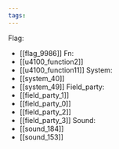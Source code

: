 ```yaml
---
tags:
---
```

Flag:
- [[flag_9986]]
Fn:
- [[u4100_function2]]
- [[u4100_function11]]
System:
- [[system_40]]
- [[system_49]]
Field_party:
- [[field_party_1]]
- [[field_party_0]]
- [[field_party_2]]
- [[field_party_3]]
Sound:
- [[sound_184]]
- [[sound_153]]
